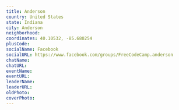 ```yaml
---
title: Anderson
country: United States
state: Indiana
city: Anderson
neighborhood: 
coordinates: 40.10532, -85.680254
plusCode:
socialName: Facebook
socialURL: https://www.facebook.com/groups/FreeCodeCamp.anderson
chatName:
chatURL:
eventName:
eventURL:
leaderName:
leaderURL:
oldPhoto: 
coverPhoto:
---
```

